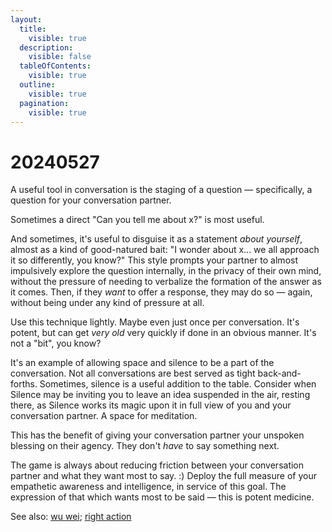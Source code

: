 ```yaml
---
layout:
  title:
    visible: true
  description:
    visible: false
  tableOfContents:
    visible: true
  outline:
    visible: true
  pagination:
    visible: true
---
```


# 20240527

A useful tool in conversation is the staging of a question — specifically, a question for your conversation partner.

Sometimes a direct "Can you tell me about x?" is most useful.

And sometimes, it's useful to disguise it as a statement _about yourself_, almost as a kind of good-natured bait: "I wonder about x... we all approach it so differently, you know?" This style prompts your partner to almost impulsively explore the question internally, in the privacy of their own mind, without the pressure of needing to verbalize the formation of the answer as it comes. Then, if they _want_ to offer a response, they may do so — again, without being under any kind of pressure at all.

Use this technique lightly. Maybe even just once per conversation. It's potent, but can get _very old_ very quickly if done in an obvious manner. It's not a "bit", you know?

It's an example of allowing space and silence to be a part of the conversation. Not all conversations are best served as tight back-and-forths. Sometimes, silence is a useful addition to the table. Consider when Silence may be inviting you to leave an idea suspended in the air, resting there, as Silence works its magic upon it in full view of you and your conversation partner. A space for meditation.

This has the benefit of giving your conversation partner your unspoken blessing on their agency. They don't _have_ to say something next.

The game is always about reducing friction between your conversation partner and what they want most to say. :) Deploy the full measure of your empathetic awareness and intelligence, in service of this goal. The expression of that which wants most to be said — this is potent medicine.

See also: [wu wei](https://en.wikipedia.org/wiki/Wu\_wei); [right action](https://en.wikipedia.org/wiki/Noble\_Eightfold\_Path#Right\_action)
